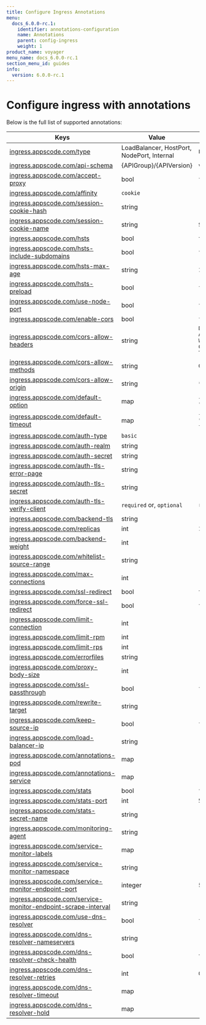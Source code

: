 ```yaml
---
title: Configure Ingress Annotations
menu:
  docs_6.0.0-rc.1:
    identifier: annotations-configuration
    name: Annotations
    parent: config-ingress
    weight: 1
product_name: voyager
menu_name: docs_6.0.0-rc.1
section_menu_id: guides
info:
  version: 6.0.0-rc.1
---
```


# Configure ingress with annotations

Below is the full list of supported annotations:

|  Keys  |   Value   |  Default |
|--------|-----------|----------|
| [ingress.appscode.com/type](/docs/6.0.0-rc.1/concepts/README) | LoadBalancer, HostPort, NodePort, Internal | `LoadBalancer` |
| [ingress.appscode.com/api-schema](/docs/6.0.0-rc.1/concepts/overview) | {APIGroup}/{APIVersion} | `voyager.appscode.com/v1beta1` |
| [ingress.appscode.com/accept-proxy](/docs/6.0.0-rc.1/guides/ingress/configuration/accept-proxy) | bool | `false` |
| [ingress.appscode.com/affinity](/docs/6.0.0-rc.1/guides/ingress/http/sticky-session) | `cookie` | |
| [ingress.appscode.com/session-cookie-hash](/docs/6.0.0-rc.1/guides/ingress/http/sticky-session) | string | |
| [ingress.appscode.com/session-cookie-name](/docs/6.0.0-rc.1/guides/ingress/http/sticky-session) | string | `SERVERID` |
| [ingress.appscode.com/hsts](/docs/6.0.0-rc.1/guides/ingress/http/hsts) | bool | `true` |
| [ingress.appscode.com/hsts-include-subdomains](/docs/6.0.0-rc.1/guides/ingress/http/hsts) | bool | `false` |
| [ingress.appscode.com/hsts-max-age](/docs/6.0.0-rc.1/guides/ingress/http/hsts) | string | `15768000` |
| [ingress.appscode.com/hsts-preload](/docs/6.0.0-rc.1/guides/ingress/http/hsts) | bool | `false` |
| [ingress.appscode.com/use-node-port](/docs/6.0.0-rc.1/concepts/ingress-types/nodeport) | bool | `false` |
| [ingress.appscode.com/enable-cors](/docs/6.0.0-rc.1/guides/ingress/http/cors) | bool | `false` |
| [ingress.appscode.com/cors-allow-headers](/docs/6.0.0-rc.1/guides/ingress/http/cors) | string | `DNT,X-CustomHeader,Keep-Alive,User-Agent,X-Requested-With,If-Modified-Since,Cache-Control,Content-Type,Authorization` |
| [ingress.appscode.com/cors-allow-methods](/docs/6.0.0-rc.1/guides/ingress/http/cors) | string | `GET,PUT,POST,DELETE,PATCH,OPTIONS` |
| [ingress.appscode.com/cors-allow-origin](/docs/6.0.0-rc.1/guides/ingress/http/cors) | string | `*` |
| [ingress.appscode.com/default-option](/docs/6.0.0-rc.1/guides/ingress/configuration/default-options) | map | `{"http-server-close": "true", "dontlognull": "true"}` |
| [ingress.appscode.com/default-timeout](/docs/6.0.0-rc.1/guides/ingress/configuration/default-timeouts) | map | `{"connect": "50s", "server": "50s", "client": "50s", "client-fin": "50s", "tunnel": "50s"}` |
| [ingress.appscode.com/auth-type](/docs/6.0.0-rc.1/guides/ingress/security/basic-auth) | `basic` | |
| [ingress.appscode.com/auth-realm](/docs/6.0.0-rc.1/guides/ingress/security/basic-auth) | string | |
| [ingress.appscode.com/auth-secret](/docs/6.0.0-rc.1/guides/ingress/security/basic-auth) | string | |
| [ingress.appscode.com/auth-tls-error-page](/docs/6.0.0-rc.1/guides/ingress/security/tls-auth) | string | |
| [ingress.appscode.com/auth-tls-secret](/docs/6.0.0-rc.1/guides/ingress/security/tls-auth) | string | |
| [ingress.appscode.com/auth-tls-verify-client](/docs/6.0.0-rc.1/guides/ingress/security/tls-auth) | `required` or, `optional` | `required` |
| [ingress.appscode.com/backend-tls](/docs/6.0.0-rc.1/guides/ingress/tls/backend-tls) | string | |
| [ingress.appscode.com/replicas](/docs/6.0.0-rc.1/guides/ingress/scaling) | int | `1` |
| [ingress.appscode.com/backend-weight](/docs/6.0.0-rc.1/guides/ingress/http/blue-green-deployment) | int | |
| [ingress.appscode.com/whitelist-source-range](/docs/6.0.0-rc.1/guides/ingress/configuration/whitelist) | string | |
| [ingress.appscode.com/max-connections](/docs/6.0.0-rc.1/guides/ingress/configuration/max-connections) | int | |
| [ingress.appscode.com/ssl-redirect](/docs/6.0.0-rc.1/guides/ingress/configuration/ssl-redirect) | bool | `true` |
| [ingress.appscode.com/force-ssl-redirect](/docs/6.0.0-rc.1/guides/ingress/configuration/ssl-redirect) | bool | `false` |
| [ingress.appscode.com/limit-connection](/docs/6.0.0-rc.1/guides/ingress/configuration/rate-limit) | int | |
| [ingress.appscode.com/limit-rpm](/docs/6.0.0-rc.1/guides/ingress/configuration/rate-limit) | int | |
| [ingress.appscode.com/limit-rps](/docs/6.0.0-rc.1/guides/ingress/configuration/rate-limit) | int | |
| [ingress.appscode.com/errorfiles](/docs/6.0.0-rc.1/guides/ingress/configuration/error-files) | string | |
| [ingress.appscode.com/proxy-body-size](/docs/6.0.0-rc.1/guides/ingress/configuration/body-size) | int | |
| [ingress.appscode.com/ssl-passthrough](/docs/6.0.0-rc.1/guides/ingress/configuration/ssl-passthrough) | bool | `false` |
| [ingress.appscode.com/rewrite-target](/docs/6.0.0-rc.1/guides/ingress/configuration/rewrite-target) | string | |
| [ingress.appscode.com/keep-source-ip](/docs/6.0.0-rc.1/guides/ingress/configuration/keep-source-ip) | bool | `false` |
| [ingress.appscode.com/load-balancer-ip](/docs/6.0.0-rc.1/guides/ingress/configuration/loadbalancer-ip) | string | |
| [ingress.appscode.com/annotations-pod](/docs/6.0.0-rc.1/guides/ingress/configuration/pod-annotations) | map | |
| [ingress.appscode.com/annotations-service](/docs/6.0.0-rc.1/guides/ingress/configuration/service-annotations) | map | |
| [ingress.appscode.com/stats](/docs/6.0.0-rc.1/guides/ingress/monitoring/haproxy-stats) | bool | `false` |
| [ingress.appscode.com/stats-port](/docs/6.0.0-rc.1/guides/ingress/monitoring/haproxy-stats) | int | `56789` |
| [ingress.appscode.com/stats-secret-name](/docs/6.0.0-rc.1/guides/ingress/monitoring/haproxy-stats) | string | |
| [ingress.appscode.com/monitoring-agent](/docs/6.0.0-rc.1/guides/ingress/monitoring/using-coreos-prometheus-operator) | string  |         |
| [ingress.appscode.com/service-monitor-labels](/docs/6.0.0-rc.1/guides/ingress/monitoring/using-coreos-prometheus-operator) | map     |         |
| [ingress.appscode.com/service-monitor-namespace](/docs/6.0.0-rc.1/guides/ingress/monitoring/using-coreos-prometheus-operator) | string  |         |
| [ingress.appscode.com/service-monitor-endpoint-port](/docs/6.0.0-rc.1/guides/ingress/monitoring/using-coreos-prometheus-operator) | integer | 56790   |
| [ingress.appscode.com/service-monitor-endpoint-scrape-interval](/docs/6.0.0-rc.1/guides/ingress/monitoring/using-coreos-prometheus-operator) | string  |         |
| [ingress.appscode.com/use-dns-resolver](/docs/6.0.0-rc.1/guides/ingress/http/external-svc#using-external-domain) | bool | `false` |
| [ingress.appscode.com/dns-resolver-nameservers](/docs/6.0.0-rc.1/guides/ingress/http/external-svc#using-external-domain) | string | |
| [ingress.appscode.com/dns-resolver-check-health](/docs/6.0.0-rc.1/guides/ingress/http/external-svc#using-external-domain) | bool | `true` |
| [ingress.appscode.com/dns-resolver-retries](/docs/6.0.0-rc.1/guides/ingress/http/external-svc#using-external-domain) | int | `0` |
| [ingress.appscode.com/dns-resolver-timeout](/docs/6.0.0-rc.1/guides/ingress/http/external-svc#using-external-domain) | map | |
| [ingress.appscode.com/dns-resolver-hold](/docs/6.0.0-rc.1/guides/ingress/http/external-svc#using-external-domain) | map | |
